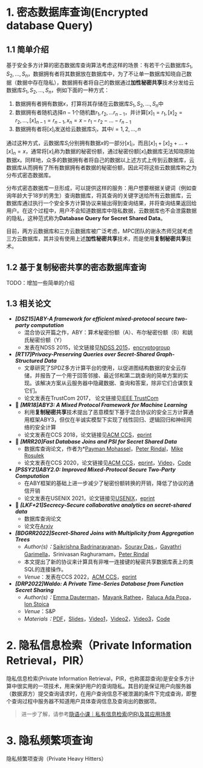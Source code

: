 # 1. 密态数据库查询(Encrypted database Query)

## 1.1 简单介绍

基于安全多方计算的密态数据库查询算法考虑这样的场景：有若干个云数据库$S_1,S_2,...,S_n$，数据拥有者将其数据放在数据库中，为了不让单一数据库知晓自己数据（数据中存在隐私），数据拥有者将自己的数据通过**加性秘密共享**技术分发给云数据库$S_1,S_2,...,S_n$，例如下面的一种方式：

1. 数据拥有者拥有数据$x$，打算将其存储在云数据库$S_1,S_2,...,S_n$中
2. 数据拥有者随机选择$n-1$个随机数$r_1,r_2,...r_{n-1}$，并计算$[x]_1 = r_1, [x]_2 = r_2, ..., [x]_{n-1} = r_{n-1}, x_{n} = x-r_1-r_2-...-r_{n-1}$
3. 数据拥有者将$[x]_i$发送给云数据库$S_i$，其中$i = 1,2,...,n$

通过这种方式，云数据库$S_i$分别拥有数据$x$的一部分$[x]_i$，而且$[x]_1+[x]_2+...+[x]_n = x$，通常将$[x]_i$称为数据的秘密份额，通过秘密份额$[x]_i$数据库无法知晓原始数据$x$。同样地，众多的数据拥有者将自己的数据以上述方式上传到云数据库，云数据库从而拥有了所有数据拥有者数据的秘密份额，因此可将这些云数据库称之为分布式密态数据库。

分布式密态数据库一旦形成，可以提供这样的服务：用户想要根据关键词（例如查询年龄大于18岁的男生）查询数据库，将其查询的关键字送给所有云数据库，云数据库通过执行一个安全多方计算协议来输出得到查询结果，并将查询结果返回给用户。在这个过程中，用户不会知道数据库中隐私数据，云数据库也不会泄露数据的隐私，这种范式称为**Database Query for Secret Shared Data**。

目前，两方云数据库和三方云数据库被广泛考虑，MPC团队的谢永杰师兄就考虑三方云数据库，其并没有使用上述**加性秘密共享**技术，而是使用**复制秘密共享**技术。

## 1.2 基于复制秘密共享的密态数据库查询

TODO：增加一些简单的介绍


## 1.3 相关论文

+ ***[DSZ15]ABY-A framework for efficient mixed-protocol secure two-party computation***
  + 混合协议开篇之作，ABY：算术秘密份额（A）、布尔秘密份额（B）和姚氏秘密份额（Y）
  + 发表在NDSS 2015，论文链接见[NDSS 2015](https://www.ndss-symposium.org/ndss2015/ndss-2015-programme/aby-framework-efficient-mixed-protocol-secure-two-party-computation/)，[encryptogroup](http://thomaschneider.de/papers/DSZ15.pdf)
+ ***[RT17]Privacy-Preserving Queries over Secret-Shared Graph-Structured Data***
  + 文章研究了SPDZ多方计算平台的使用，以促进图结构数据的安全云存储，并报告了一个用于回答邻接、最近邻和第二跳查询的简单方案的实现。该解决方案从云服务器中隐藏数据、查询和答案，除非它们合谋恢复它们。
  + 论文发表在TrustCom 2017， 论文链接见[IEEE TrustCom](https://ieeexplore.ieee.org/abstract/document/8029539)
+ :triangular_flag_on_post: ***[MR18]ABY3: A Mixed Protocol Framework for Machine Learning***
  + 利用**复制秘密共享**技术提出了恶意模型下基于混合协议的安全三方计算通用框架ABY3，但仅在半诚实模型下实现了线性回归、逻辑回归和神经网络的安全计算
  + 论文发表在CCS 2018，论文链接见[ACM CCS](https://dl.acm.org/doi/abs/10.1145/3243734.3243760)，[eprint](https://eprint.iacr.org/2018/403)
+ :triangular_flag_on_post: ***[MRR20]Fast Database Joins and PSI for Secret Shared Data***
  + 数据库查询论文，作者为*[Payman Mohassel](https://paymanmohassel.com/)，[Peter Rindal](https://ladnir.github.io/)，[Mike Rosulek](https://web.engr.oregonstate.edu/~rosulekm/)
  + 论文发表在CCS 2020，论文链接见[ACM CCS](https://dl.acm.org/doi/10.1145/3372297.3423358)，[eprint](https://eprint.iacr.org/2019/518)，[Video](https://dl.acm.org/doi/10.1145/3372297.3423358)，[Code](https://github.com/ladnir/aby3)
+ ***[PSSY21]ABY2.0: Improved Mixed-Protocol Secure Two-Party Computation***
  + 在ABY框架的基础上进一步减少了秘密份额转换的开销，降低了协议的通信开销
  + 论文发表在USENIX 2021，论文链接见[USENIX](https://www.usenix.org/conference/usenixsecurity21/presentation/patra)，[eprint](https://eprint.iacr.org/2020/1225)
+ :triangular_flag_on_post: ***[LKF+21]Secrecy-Secure collaborative analytics on secret-shared data***
  + 数据库查询论文
  + 论文在[Arxiv](https://arxiv.org/abs/2102.01048)
+ ***[BDGRR2022]Secret-Shared Joins with Multiplicity from Aggregation Trees***
  - *Author(s)：*[Saikrishna Badrinarayanan](https://dl.acm.org/profile/99659027273)，[Sourav Das ](https://sourav1547.github.io/)，[Gayathri Garimella](https://gayathrigarimella.github.io/)，Srinivasan Raghuramam，[Peter Rindal](https://ladnir.github.io/)
  - 本文提出了新的协议来计算具有非唯一连接键的秘密共享数据库表上的类SQL的连接操作。
  - *Venue*：发表在CCS 2022，[ACM CCS](https://dl.acm.org/doi/pdf/10.1145/3548606.3560670)，[eprint](https://eprint.iacr.org/2022/1600.pdf)
+ ***[DRP2022]Waldo: A Private Time-Series Database from Function Secret Sharing***
  - *Author(s)：*[Emma Dauterman](https://dl.acm.org/profile/99659027273)，[Mayank Rathee](https://mayank0403.github.io/)，[Raluca Ada Popa](https://people.eecs.berkeley.edu/~raluca/)，[Ion Stoica](http://people.eecs.berkeley.edu/~istoica/)
  - *Venue*：S&P
  - *Materials：*[PDF](https://eprint.iacr.org/2021/1661.pdf)，[Slides](https://people.eecs.berkeley.edu/~edauterman/sp22_slides_waldo.pdf)，[Video1](https://www.youtube.com/watch?v=ygUZ61JZEE4)，[Video2](https://soroco.com/waldo-a-private-time-series-database-from-function-secret-sharing/)，[Video3](https://www.youtube.com/watch?v=_X5tm_9pe8w)，[Code](https://github.com/ucbrise/waldo)

# 2. 隐私信息检索（Private Information Retrieval，PIR）

隐私信息检索(Private Information Retrieval，PIR，也称匿踪查询)是安全多方计算中很实用的一项技术，用来保护用户的查询隐私。其目的是保证用户向服务器（数据源方）提交查询请求时，在用户查询信息不被泄漏的条件下完成查询，即整个查询过程中服务器不知道用户具体查询信息及查询出的数据项。

> 进一步了解，请参考[隐语小课｜私有信息检索(PIR)及其应用场景](https://mp.weixin.qq.com/s/Vf5AFep2JKztXpOt95WW8g)


# 3. 隐私频繁项查询

隐私频繁项查询（Private Heavy Hitters）
